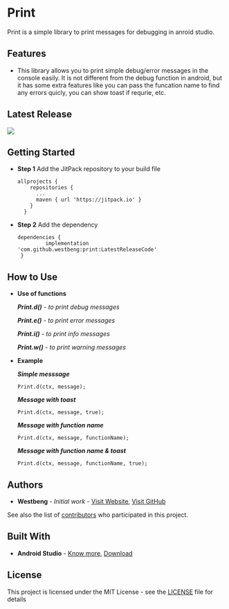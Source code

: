 # Print
Print is a simple library to print messages for debugging in anroid studio.

## Features
* This library allows you to print simple debug/error messages in the console easily. It is not different from the debug function in android, but it has some extra features like you can pass the funcation name to find any errors quicly, you can show toast if requrie, etc.

## Latest Release
 [![](https://jitpack.io/v/westbeng/print.svg)](https://jitpack.io/#westbeng/print)

## Getting Started
* **Step 1** Add the JitPack repository to your build file
  ```
  allprojects {
      repositories {
        ...
        maven { url 'https://jitpack.io' }
      }
    }
  ```
 * **Step 2** Add the dependency
   ```
   dependencies {
            implementation 'com.github.westbeng:print:LatestReleaseCode'
    }
   ```
## How to Use
* **Use of functions**

  ***Print.d()*** - *to print debug messages*
  
  ***Print.e()*** - *to print error messages*
  
  ***Print.i()*** - *to print info messages*
  
  ***Print.w()*** - *to print warning messages*
  
* **Example**

  ***Simple messsage***
  ```
  Print.d(ctx, message);
  ```
  
  ***Message with toast***
  ```
  Print.d(ctx, message, true);
  ```
  
  ***Message with function name***
  ```
  Print.d(ctx, message, functionName);
  ```
    
  ***Message with function name & toast***
  ```
  Print.d(ctx, message, functionName, true);
  ```

## Authors
* **Westbeng** - *Initial work* - [Visit Website](https://westbeng.com), [Visit GitHub](https://github.com/westbeng)

See also the list of [contributors](https://github.com/westbeng/print/contributors) who participated in this project.

## Built With
* **Android Studio** - [Know more](https://developer.android.com/studio/intro), [Download](https://developer.android.com/studio)

## License
This project is licensed under the MIT License - see the [LICENSE](https://github.com/westbeng/print/blob/master/LICENSE) file for details
